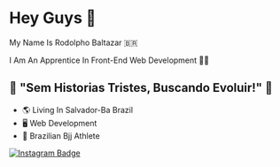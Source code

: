# Hey Guys :metal:	

My Name Is Rodolpho Baltazar 🇧🇷

I Am An Apprentice In Front-End Web Development :man_student:	

##  🧠 "Sem Historias Tristes, Buscando Evoluir!" 🧠

- :earth_americas: Living In Salvador-Ba Brazil
- :desktop_computer: Web Development 
- :martial_arts_uniform: Brazilian Bjj Athlete

 [![Instagram Badge](https://img.shields.io/badge/-Instagram-violet?style=flat-square&logo=Instagram&logoColor=white&link=https://www.instagram.com/baltazarbjj/)](https://www.instagram.com/baltazarbjj/)

